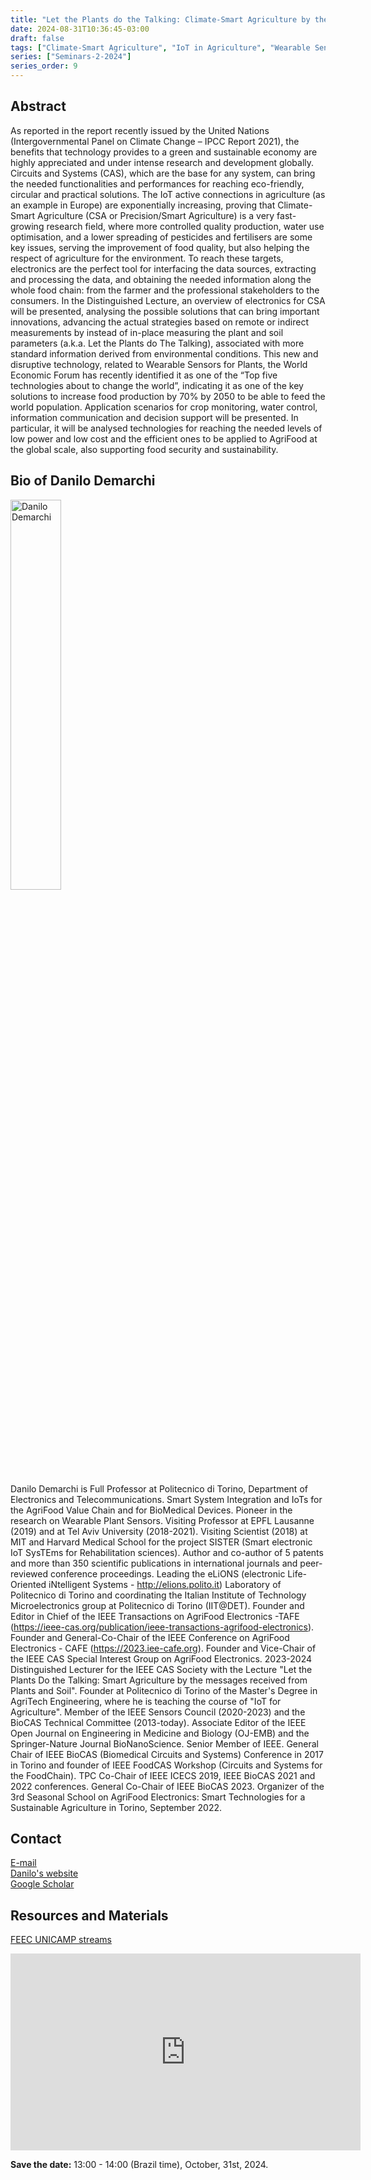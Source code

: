 ```yaml
---
title: "Let the Plants do the Talking: Climate-Smart Agriculture by the Messages Received from Plants and Soil"
date: 2024-08-31T10:36:45-03:00
draft: false
tags: ["Climate-Smart Agriculture", "IoT in Agriculture", "Wearable Sensors for Plants"]
series: ["Seminars-2-2024"]
series_order: 9
---
```


## Abstract
As reported in the report recently issued by the United Nations (Intergovernmental Panel on Climate Change – IPCC Report 2021), the benefits that technology provides to a green and sustainable economy are highly appreciated and under intense research and development globally. Circuits and Systems (CAS), which are the base for any system, can bring the needed functionalities and performances for reaching eco-friendly, circular and practical solutions. The IoT active connections in agriculture (as an example in Europe) are exponentially increasing, proving that Climate-Smart Agriculture (CSA or Precision/Smart Agriculture) is a very fast-growing research field, where more controlled quality production, water use optimisation, and a lower spreading of pesticides and fertilisers are some key issues, serving the improvement of food quality, but also helping the respect of agriculture for the environment. To reach these targets, electronics are the perfect tool for interfacing the data sources, extracting and processing the data, and obtaining the needed information along the whole food chain: from the farmer and the professional stakeholders to the consumers. In the Distinguished Lecture, an overview of electronics for CSA will be presented, analysing the possible solutions that can bring important innovations, advancing the actual strategies based on remote or indirect measurements by instead of in-place measuring the plant and soil parameters (a.k.a. Let the Plants do The Talking), associated with more standard information derived from environmental conditions. This new and disruptive technology, related to Wearable Sensors for Plants, the World Economic Forum has recently identified it as one of the “Top five technologies about to change the world”, indicating it as one of the key solutions to increase food production by 70% by 2050 to be able to feed the world population. Application scenarios for crop monitoring, water control, information communication and decision support will be presented. In particular, it will be analysed technologies for reaching the needed levels of low power and low cost and the efficient ones to be applied to AgriFood at the global scale, also supporting food security and sustainability.


## Bio of Danilo Demarchi
<img alt="Danilo Demarchi" src="/seminars/seminars-2-2024/9/danilo.png" style="width: 40%; height: 160x;">

Danilo Demarchi is Full Professor at Politecnico di Torino, Department of Electronics and Telecommunications. Smart System Integration and IoTs for the AgriFood Value Chain and for BioMedical Devices. Pioneer in the research on Wearable Plant Sensors. Visiting Professor at EPFL Lausanne (2019) and at Tel Aviv University (2018-2021). Visiting Scientist (2018) at MIT and Harvard Medical School for the project SISTER (Smart electronic IoT SysTEms for Rehabilitation sciences). Author and co-author of 5 patents and more than 350 scientific publications in international journals and peer-reviewed conference proceedings. Leading the eLiONS (electronic Life-Oriented iNtelligent Systems - http://elions.polito.it) Laboratory of Politecnico di Torino and coordinating the Italian Institute of Technology Microelectronics group at Politecnico di Torino (IIT@DET). Founder and Editor in Chief of the IEEE Transactions on AgriFood Electronics -TAFE (https://ieee-cas.org/publication/ieee-transactions-agrifood-electronics). Founder and General-Co-Chair of the IEEE Conference on AgriFood Electronics - CAFE (https://2023.iee-cafe.org). Founder and Vice-Chair of the IEEE CAS Special Interest Group on AgriFood Electronics. 2023-2024 Distinguished Lecturer for the IEEE CAS Society with the Lecture "Let the Plants Do the Talking: Smart Agriculture by the messages received from Plants and Soil". Founder at Politecnico di Torino of the Master's Degree in AgriTech Engineering, where he is teaching the course of "IoT for Agriculture". Member of the IEEE Sensors Council (2020-2023) and the BioCAS Technical Committee (2013-today). Associate Editor of the IEEE Open Journal on Engineering in Medicine and Biology (OJ-EMB) and the Springer-Nature Journal BioNanoScience. Senior Member of IEEE.  General Chair of IEEE BioCAS (Biomedical Circuits and Systems) Conference in 2017 in Torino and founder of IEEE FoodCAS Workshop (Circuits and Systems for the FoodChain). TPC Co-Chair of IEEE ICECS 2019, IEEE BioCAS 2021 and 2022 conferences. General Co-Chair of IEEE BioCAS 2023. Organizer of the 3rd Seasonal School on AgriFood Electronics: Smart Technologies for a Sustainable Agriculture in Torino, September 2022.

## Contact
[E-mail](danilo.demarchi@polito.it) \
[Danilo's website](https://elions.polito.it/team-member/demarchi-danilo/) \
[Google Scholar](https://scholar.google.com/citations?hl=pt-BR&user=J_vNPF0AAAAJ)

## Resources and Materials

[FEEC UNICAMP streams](https://www.youtube.com/@feec-unicamp/streams)

<iframe width="560" height="315" src="https://www.youtube.com/embed/5NGPnToBWyo" title="YouTube video player" frameborder="0" allow="accelerometer; autoplay; clipboard-write; encrypted-media; gyroscope; picture-in-picture; web-share" allowfullscreen></iframe>


**Save the date:** 13:00 - 14:00 (Brazil time), October, 31st, 2024.


